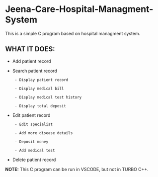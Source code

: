 # Jeena-Care-Hospital-Managment-System
This is a simple C program based on hospital managment system.
## WHAT IT DOES:
  - Add patient record
  
  - Search patient record
  
         - Display patient record
         
         - Display medical bill
         
         - Display medical test history
        
         - Display total deposit 
        
  - Edit patient record
  
         - Edit specialist
         
         - Add more disease details
         
         - Deposit money
         
         - Add medical test

  - Delete patient record 

**NOTE:** This C program can be run in VSCODE, but not in TURBO C++.
